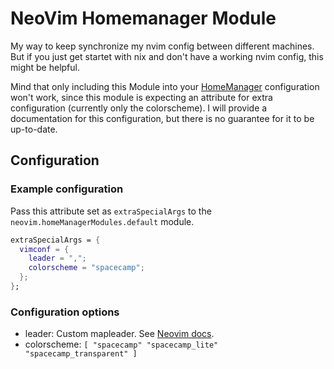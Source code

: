 # NeoVim Homemanager Module

My way to keep synchronize my nvim config between different machines. But if you just get startet with nix and don't have a working nvim config, this might be helpful.

Mind that only including this Module into your [HomeManager](https://github.com/nix-community/home-manager) configuration won't work, since this module is expecting an attribute for extra configuration (currently only the colorscheme). I will provide a documentation for this configuration, but there is no guarantee for it to be up-to-date.

## Configuration

### Example configuration
Pass this attribute set as `extraSpecialArgs` to the `neovim.homeManagerModules.default` module.
```nix
extraSpecialArgs = {
  vimconf = {
    leader = ",";
    colorscheme = "spacecamp"; 
  };
};
```

### Configuration options
- leader: Custom mapleader. See [Neovim docs](https://neovim.io/doc/user/map.html).
- colorscheme: `[ "spacecamp" "spacecamp_lite" "spacecamp_transparent" ]`
